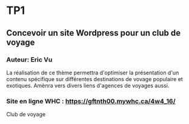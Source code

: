 # TP1
## Concevoir un site Wordpress pour un club de voyage
 
### Auteur: Eric Vu
 
La réalisation de ce thème permettra d'optimiser la présentation d'un contenu spécifique sur différentes destinations de vovage populaire et exotiques. Amènra vers divers liens d'agences de voyages aussi.
 
### Site en ligne WHC : https://gftnth00.mywhc.ca/4w4_16/
Club de voyage
 
